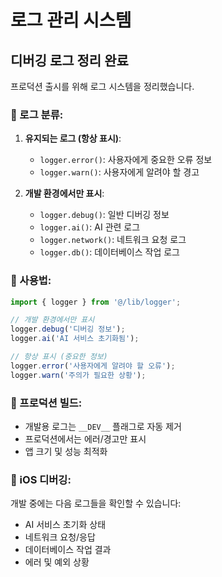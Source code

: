 # 로그 관리 시스템

## 디버깅 로그 정리 완료

프로덕션 출시를 위해 로그 시스템을 정리했습니다.

### 📝 로그 분류:

1. **유지되는 로그 (항상 표시)**:
   - `logger.error()`: 사용자에게 중요한 오류 정보
   - `logger.warn()`: 사용자에게 알려야 할 경고

2. **개발 환경에서만 표시**:
   - `logger.debug()`: 일반 디버깅 정보
   - `logger.ai()`: AI 관련 로그
   - `logger.network()`: 네트워크 요청 로그
   - `logger.db()`: 데이터베이스 작업 로그

### 🔧 사용법:

```typescript
import { logger } from '@/lib/logger';

// 개발 환경에서만 표시
logger.debug('디버깅 정보');
logger.ai('AI 서비스 초기화됨');

// 항상 표시 (중요한 정보)
logger.error('사용자에게 알려야 할 오류');
logger.warn('주의가 필요한 상황');
```

### 🚀 프로덕션 빌드:

- 개발용 로그는 `__DEV__` 플래그로 자동 제거
- 프로덕션에서는 에러/경고만 표시
- 앱 크기 및 성능 최적화

### 📱 iOS 디버깅:

개발 중에는 다음 로그들을 확인할 수 있습니다:
- AI 서비스 초기화 상태
- 네트워크 요청/응답
- 데이터베이스 작업 결과
- 에러 및 예외 상황